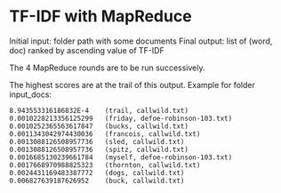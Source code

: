 # TF-IDF with MapReduce

Initial input: folder path with some documents
Final output: list of (word, doc) ranked by ascending value of TF-IDF

The 4 MapReduce rounds are to be run successively.

The highest scores are at the trail of this output. 
Example for folder input_docs:
```
8.943553316186832E-4	(trail, callwild.txt)
0.0010228213356125299	(friday, defoe-robinson-103.txt)
0.0010252365563617847	(bucks, callwild.txt)
0.0011343042974430036	(francois, callwild.txt)
0.0013088126508957736	(sled, callwild.txt)
0.0013088126508957736	(spitz, callwild.txt)
0.0016685130239661784	(myself, defoe-robinson-103.txt)
0.0017668970988825323	(thornton, callwild.txt)
0.0024431169483387772	(dogs, callwild.txt)
0.006827639187626952	(buck, callwild.txt)
```
